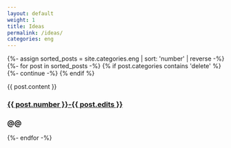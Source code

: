 ```yaml
---
layout: default
weight: 1
title: Ideas
permalink: /ideas/
categories: eng
---
```


{%- assign sorted_posts = site.categories.eng | sort: 'number' | reverse -%}
{%- for post in sorted_posts -%}
{% if post.categories contains 'delete' %}
{%- continue -%}
{% endif %}

  <div class="post-data">
    {{ post.content }}
    <h3 class="number-field">
      <a href="{{ post.url }}">
        {{ post.number }}-{{ post.edits }}
      </a>
    </h3>
    <h3 class="type-field">
      @@
    </h3>
  </div>
{%- endfor -%}
